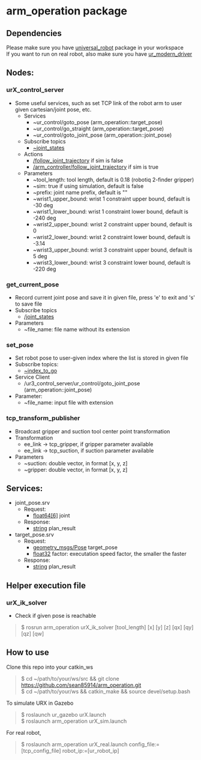 # arm_operation package
## Dependencies
Please make sure you have [universal_robot](http://wiki.ros.org/universal_robot) package in your workspace  
If you want to run on real robot, also make sure you have [ur_modern_driver](https://github.com/ros-industrial/ur_modern_driver)  

## Nodes:
### urX_control_server
* Some useful services, such as set TCP link of the robot arm to user given cartesian/joint pose, etc.
  * Services
    * ~ur_control/goto_pose (arm_operation::target_pose)
    * ~ur_control/go_straight (arm_operation::target_pose)
    * ~ur_control/goto_joint_pose (arm_operation::joint_pose)
  * Subscribe topics
    * [~joint_states](http://docs.ros.org/melodic/api/sensor_msgs/html/msg/JointState.html)
  * Actions
    * [/follow_joint_trajectory](http://docs.ros.org/api/control_msgs/html/action/FollowJointTrajectory.html) if sim is false
    * [/arm_controller/follow_joint_trajectory](http://docs.ros.org/api/control_msgs/html/action/FollowJointTrajectory.html) if sim is true
  * Parameters
    * ~tool_length: tool length, default is 0.18 (robotiq 2-finder gripper)
    * ~sim: true if using simulation, default is false
    * ~prefix: joint name prefix, default is ""
    * ~wrist1_upper_bound: wrist 1 constraint upper bound, default is -30 deg
    * ~wrist1_lower_bound: wrist 1 constraint lower bound, default is -240 deg
    * ~wrist2_upper_bound: wrist 2 constraint upper bound, default is 0
    * ~wrist2_lower_bound: wrist 2 constraint lower bound, default is -3.14
    * ~wrist3_upper_bound: wrist 3 constraint upper bound, default is 5 deg
    * ~wrist3_lower_bound: wrist 3 constraint lower bound, default is -220 deg
### get_current_pose
* Record current joint pose and save it in given file, press 'e' to exit and 's' to save file
* Subscribe topics
  * [/joint_states](http://docs.ros.org/melodic/api/sensor_msgs/html/msg/JointState.html)
* Parameters
  * ~file_name: file name without its extension
### set_pose
* Set robot pose to user-given index where the list is stored in given file
* Subscribe topics:
  * [~index_to_go](http://docs.ros.org/melodic/api/std_msgs/html/msg/Int16.html)
* Service Client
  * /ur3_control_server/ur_control/goto_joint_pose (arm_operation::joint_pose)
* Parameter:
  * ~file_name: input file with extension
### tcp_transform_publisher
* Broadcast gripper and suction tool center point transformation
* Transformation
  * ee_link -> tcp_gripper, if gripper parameter available
  * ee_link -> tcp_suction, if suction parameter available 
* Parameters
  * ~suction: double vector, in format [x, y, z]
  * ~gripper: double vector, in format [x, y, z]
  
## Services:
* joint_pose.srv
  * Request:
    * [float64[6]](http://docs.ros.org/jade/api/std_msgs/html/msg/Float64.html) joint
  * Response:
    * [string](http://docs.ros.org/jade/api/std_msgs/html/msg/String.html) plan_result
* target_pose.srv
  * Request:
    * [geometry_msgs/Pose](http://docs.ros.org/lunar/api/geometry_msgs/html/msg/Pose.html) target_pose
    * [float32](http://docs.ros.org/jade/api/std_msgs/html/msg/Float32.html) factor: executation speed factor, the smaller the faster
  * Response:
    * [string](http://docs.ros.org/jade/api/std_msgs/html/msg/String.html) plan_result
      
## Helper execution file
### urX_ik_solver
* Check if given pose is reachable
> $ rosrun arm_operation urX_ik_solver [tool_length] [x] [y] [z] [qx] [qy] [qz] [qw]

## How to use
Clone this repo into your catkin_ws
> $ cd ~/path/to/your/ws/src && git clone https://github.com/sean85914/arm_operation.git  
> $ cd ~/path/to/your/ws && catkin_make && source devel/setup.bash


To simulate URX in Gazebo
> $ roslaunch ur_gazebo urX.launch  
> $ roslaunch arm_operation urX_sim.launch

For real robot, 
> $ roslaunch arm_operation urX_real.launch config_file:=[tcp_config_file] robot_ip:=[ur_robot_ip]

